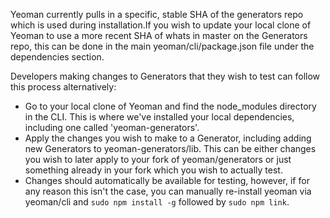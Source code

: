 Yeoman currently pulls in a specific, stable SHA of the generators repo which is used during installation.If you wish to update your local clone of Yeoman to use a more recent SHA of whats in master on the Generators repo, this can be done in the main yeoman/cli/package.json file under the dependencies section.

Developers making changes to Generators that they wish to test can follow this process alternatively:

* Go to your local clone of Yeoman and find the node_modules directory in the CLI. This is where we've installed your local dependencies, including one called 'yeoman-generators'. 
* Apply the changes you wish to make to a Generator, including adding new Generators to yeoman-generators/lib. This can be either changes you wish to later apply to your fork of yeoman/generators or just something already in your fork which you wish to actually test.
* Changes should automatically be available for testing, however, if for any reason this isn't the case, you can manually re-install yeoman via yeoman/cli and `sudo npm install -g` followed by `sudo npm link`.